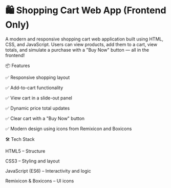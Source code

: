 # 🛍️ Shopping Cart Web App (Frontend Only)

A modern and responsive shopping cart web application built using HTML, CSS, and JavaScript. Users can view products, add them to a cart, view totals, and simulate a purchase with a "Buy Now" button — all in the frontend!


📦 Features

✅ Responsive shopping layout

✅ Add-to-cart functionality

✅ View cart in a slide-out panel

✅ Dynamic price total updates

✅ Clear cart with a "Buy Now" button

✅ Modern design using icons from Remixicon and Boxicons

🛠️ Tech Stack

HTML5 – Structure

CSS3 – Styling and layout

JavaScript (ES6) – Interactivity and logic

Remixicon & Boxicons – UI icons

